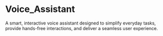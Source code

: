 # Voice_Assistant
A smart, interactive voice assistant designed to simplify everyday tasks, provide hands-free interactions, and deliver a seamless user experience.
